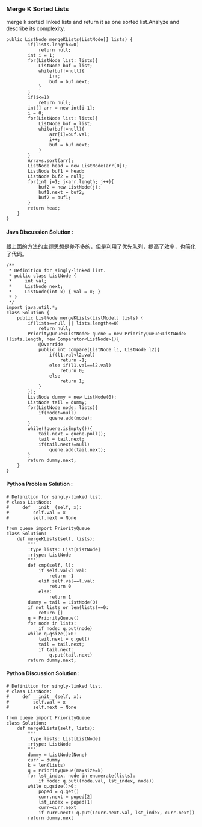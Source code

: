 ### Merge K Sorted Lists

merge k sorted linked lists and return it as one sorted list.Analyze and describe its complexity.

	public ListNode mergeKLists(ListNode[] lists) {
	        if(lists.length<=0)
	            return null;
	        int i = 1;
	        for(ListNode list: lists){
	            ListNode buf = list;
	            while(buf!=null){
	                i++;
	                buf = buf.next;
	            }
	        }
	        if(i<=1)
	            return null;
	        int[] arr = new int[i-1];
	        i = 0;
	        for(ListNode list: lists){
	            ListNode buf = list;
	            while(buf!=null){
	                arr[i]=buf.val;
	                i++;
	                buf = buf.next;
	            }
	        }
	        Arrays.sort(arr);
	        ListNode head = new ListNode(arr[0]);
	        ListNode buf1 = head;
	        ListNode buf2 = null;
	        for(int j=1; j<arr.length; j++){
	            buf2 = new ListNode(j);
	            buf1.next = buf2;
	            buf2 = buf1;
	        }
	        return head;
	    }
	}

#### Java Discussion Solution :

跟上面的方法的主题思想是差不多的，但是利用了优先队列，提高了效率，也简化了代码。

	/**
	 * Definition for singly-linked list.
	 * public class ListNode {
	 *     int val;
	 *     ListNode next;
	 *     ListNode(int x) { val = x; }
	 * }
	 */
	import java.util.*;
	class Solution {
	    public ListNode mergeKLists(ListNode[] lists) {
	        if(lists==null || lists.length<=0)
	            return null;
	        PriorityQueue<ListNode> quene = new PriorityQueue<ListNode>(lists.length, new Comparator<ListNode>(){
	            @Override
	            public int compare(ListNode l1, ListNode l2){
	                if(l1.val<l2.val)
	                    return -1;
	                else if(l1.val==l2.val)
	                    return 0;
	                else
	                    return 1;
	            }
	        });
	        ListNode dummy = new ListNode(0);
	        ListNode tail = dummy;
	        for(ListNode node: lists){
	            if(node!=null)
	                quene.add(node);
	        }
	        while(!quene.isEmpty()){
	            tail.next = quene.poll();
	            tail = tail.next;
	            if(tail.next!=null)
	                quene.add(tail.next);
	        }
	        return dummy.next;
	    }
	}


#### Python Problem Solution :

	# Definition for singly-linked list.
	# class ListNode:
	#     def __init__(self, x):
	#         self.val = x
	#         self.next = None
	
	from queue import PriorityQueue
	class Solution:
	    def mergeKLists(self, lists):
	        """
	        :type lists: List[ListNode]
	        :rtype: ListNode
	        """
	        def cmp(self, l):
	            if self.val<l.val:
	                return -1
	            elif self.val==l.val:
	                return 0
	            else:
	                return 1
	        dummy = tail = ListNode(0)
	        if not lists or len(lists)==0:
	            return []
	        q = PriorityQueue()
	        for node in lists:
	            if node: q.put(node)
	        while q.qsize()>0:
	            tail.next = q.get()
	            tail = tail.next;
	            if tail.next:
	                q.put(tail.next)
	        return dummy.next;

#### Python Discussion Solution :

	# Definition for singly-linked list.
	# class ListNode:
	#     def __init__(self, x):
	#         self.val = x
	#         self.next = None
	
	from queue import PriorityQueue
	class Solution:
	    def mergeKLists(self, lists):
	        """
	        :type lists: List[ListNode]
	        :rtype: ListNode
	        """
	        dummy = ListNode(None)
	        curr = dummy
	        k = len(lists)
	        q = PriorityQueue(maxsize=k)
	        for lst_index, node in enumerate(lists):
	            if node: q.put((node.val, lst_index, node))
	        while q.qsize()>0:
	            poped = q.get()
	            curr.next = poped[2]
	            lst_index = poped[1]
	            curr=curr.next
	            if curr.next: q.put((curr.next.val, lst_index, curr.next))
	        return dummy.next